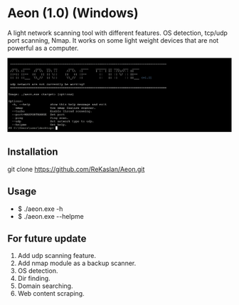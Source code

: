# Aeon (1.0) (Windows)

A light network scanning tool with different features. OS detection, tcp/udp port scanning, Nmap. It works on some light weight devices 
that are not powerful as a computer.

![Screenshot](https://github.com/ReKaslan/Aeon/blob/main/images/Screenshot_help.png)

## Installation
git clone https://github.com/ReKaslan/Aeon.git

## Usage
* $ ./aeon.exe -h 
* $ ./aeon.exe --helpme

## For future update
1. Add udp scanning feature.
2. Add nmap module as a backup scanner.
3. OS detection.
4. Dir finding.
5. Domain searching.
6. Web content scraping.

